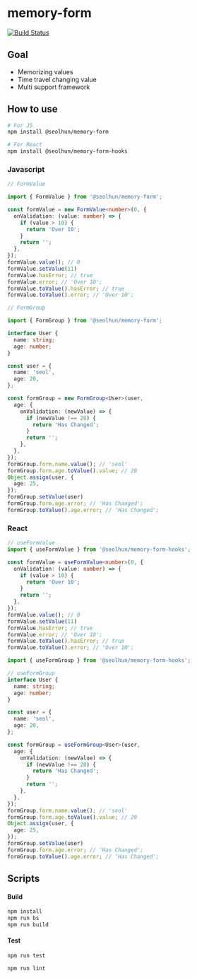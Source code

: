 # memory-form

[![Build Status](https://travis-ci.com/Seolhun/memory-form.svg?branch=master)](https://travis-ci.com/Seolhun/memory-form)

## Goal

- Memorizing values
- Time travel changing value
- Multi support framework

## How to use


```bash
# For JS
npm install @seolhun/memory-form

# For React
npm install @seolhun/memory-form-hooks
```

### Javascript


```ts
// FormValue

import { FormValue } from '@seolhun/memory-form';

const formValue = new FormValue<number>(0, {
  onValidation: (value: number) => {
    if (value > 10) {
      return 'Over 10';
    }
    return '';
  },
});
formValue.value(); // 0
formValue.setValue(11)
formValue.hasError; // true
formValue.error; // 'Over 10';
formValue.toValue().hasError; // true
formValue.toValue().error; // 'Over 10';
```

```ts
// FormGroup

import { FormGroup } from '@seolhun/memory-form';

interface User {
  name: string;
  age: number;
}

const user = {
  name: 'seol',
  age: 20,
};

const formGroup = new FormGroup<User>(user,
  age: {
    onValidation: (newValue) => {
      if (newValue !== 20) {
        return 'Has Changed';
      }
      return '';
    },
  },
});
formGroup.form.name.value(); // 'seol'
formGroup.form.age.toValue().value; // 20
Object.assign(user, {
  age: 25,
});
formGroup.setValue(user)
formGroup.form.age.error; // 'Has Changed';
formGroup.toValue().age.error; // 'Has Changed';
```

### React

```ts
// useFormValue
import { useFormValue } from '@seolhun/memory-form-hooks';

const formValue = useFormValue<number>(0, {
  onValidation: (value: number) => {
    if (value > 10) {
      return 'Over 10';
    }
    return '';
  },
});
formValue.value(); // 0
formValue.setValue(11)
formValue.hasError; // true
formValue.error; // 'Over 10';
formValue.toValue().hasError; // true
formValue.toValue().error; // 'Over 10';
```

```ts
import { useFormGroup } from '@seolhun/memory-form-hooks';

// useFormGroup
interface User {
  name: string;
  age: number;
}

const user = {
  name: 'seol',
  age: 20,
};

const formGroup = useFormGroup<User>(user,
  age: {
    onValidation: (newValue) => {
      if (newValue !== 20) {
        return 'Has Changed';
      }
      return '';
    },
  },
});
formGroup.form.name.value(); // 'seol'
formGroup.form.age.toValue().value; // 20
Object.assign(user, {
  age: 25,
});
formGroup.setValue(user)
formGroup.form.age.error; // 'Has Changed';
formGroup.toValue().age.error; // 'Has Changed';
```

## Scripts

#### Build

```bash
npm install
npm run bs
npm run build
```

#### Test

```bash
npm run test
```

```bash
npm run lint
